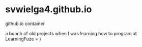 # svwielga4.github.io
github.io container

a bunch of old projects when I was learning how to program at LearningFuze = )
